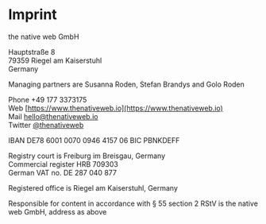 # Imprint

the native web GmbH

Hauptstraße 8<br />
79359 Riegel am Kaiserstuhl<br />
Germany

Managing partners are Susanna Roden, Stefan Brandys and Golo Roden

Phone +49 177 3373175<br />
Web [https://www.thenativeweb.io](https://www.thenativeweb.io)<br />
Mail [hello@thenativeweb.io](mailto:hello@thenativeweb.io)<br />
Twitter [@thenativeweb](https://twitter.com/thenativeweb)

IBAN DE78 6001 0070 0946 4157 06
BIC PBNKDEFF

Registry court is Freiburg im Breisgau, Germany<br />
Commercial register HRB 709303<br />
German VAT no. DE 287 040 877

Registered office is Riegel am Kaiserstuhl, Germany

Responsible for content in accordance with § 55 section 2 RStV is the native web GmbH, address as above
